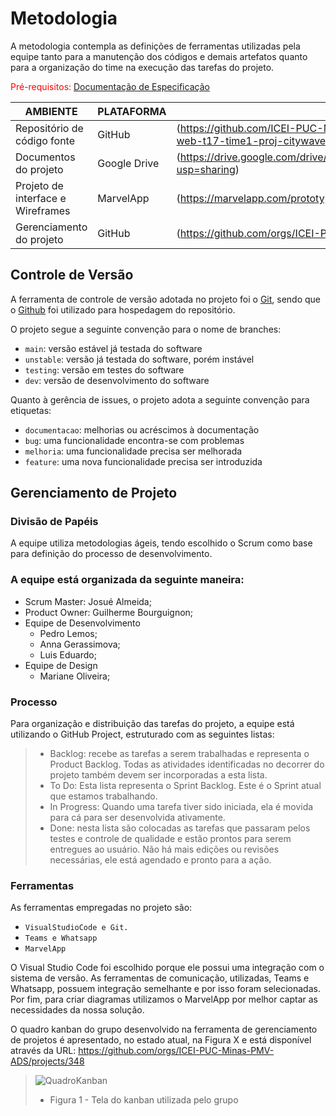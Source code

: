 
# Metodologia
A metodologia contempla as definições de ferramentas utilizadas pela equipe tanto para a manutenção dos códigos e demais artefatos quanto para a organização do time na execução das tarefas do projeto.

<span style="color:red">Pré-requisitos: <a href="2-Especificação do Projeto.md"> Documentação de Especificação</a></span>

|AMBIENTE | PLATAFORMA| LINK DE ACESSO|
|---------|------------|----------------|
|Repositório de código fonte| GitHub| (https://github.com/ICEI-PUC-Minas-PMV-ADS/pmv-ads-2023-1-e1-proj-web-t17-time1-proj-citywave)|
|Documentos do projeto| Google Drive| (https://drive.google.com/drive/folders/1WfYRpJrQZ_Bjzm5hEpGKYnShLgd0sl7h?usp=sharing)|
|Projeto de interface e Wireframes| MarvelApp| (https://marvelapp.com/prototype/6aed7hi)|
|Gerenciamento do projeto| GitHub| (https://github.com/orgs/ICEI-PUC-Minas-PMV-ADS/projects/348)|


## Controle de Versão

A ferramenta de controle de versão adotada no projeto foi o
[Git](https://git-scm.com/), sendo que o [Github](https://github.com)
foi utilizado para hospedagem do repositório.

O projeto segue a seguinte convenção para o nome de branches:

- `main`: versão estável já testada do software
- `unstable`: versão já testada do software, porém instável
- `testing`: versão em testes do software
- `dev`: versão de desenvolvimento do software

Quanto à gerência de issues, o projeto adota a seguinte convenção para
etiquetas:

- `documentacao`: melhorias ou acréscimos à documentação
- `bug`: uma funcionalidade encontra-se com problemas
- `melhoria`: uma funcionalidade precisa ser melhorada
- `feature`: uma nova funcionalidade precisa ser introduzida

## Gerenciamento de Projeto

### Divisão de Papéis

A equipe utiliza metodologias ágeis, tendo escolhido o Scrum como base para definição do processo de desenvolvimento.

### A equipe está organizada da seguinte maneira:
- Scrum Master: Josué Almeida;
- Product Owner: Guilherme Bourguignon;
- Equipe de Desenvolvimento
  - Pedro Lemos;
  - Anna Gerassimova;
  - Luis Eduardo;
- Equipe de Design
  - Mariane Oliveira;

### Processo

Para organização e distribuição das tarefas do projeto, a equipe está utilizando o GitHub Project, estruturado com as seguintes listas:
> - Backlog: recebe as tarefas a serem trabalhadas e representa o Product Backlog. Todas as atividades identificadas no decorrer do projeto também devem ser incorporadas a esta lista.
> - To Do: Esta lista representa o Sprint Backlog. Este é o Sprint atual que estamos trabalhando.
> - In Progress: Quando uma tarefa tiver sido iniciada, ela é movida para cá para ser desenvolvida ativamente.
> - Done: nesta lista são colocadas as tarefas que passaram pelos testes e controle de qualidade e estão prontos para serem entregues ao usuário. Não há mais edições ou revisões necessárias, ele está agendado e pronto para a ação.


### Ferramentas

As ferramentas empregadas no projeto são:

- `VisualStudioCode e Git.`
- `Teams e Whatsapp`
- `MarvelApp`

O Visual Studio Code foi escolhido porque ele possui uma integração com o sistema de versão. As ferramentas de comunicação, utilizadas, Teams e Whatsapp, possuem integração semelhante e por isso foram selecionadas. Por fim, para criar diagramas utilizamos o MarvelApp por melhor captar as necessidades da nossa solução.

O quadro kanban do grupo desenvolvido na ferramenta de gerenciamento de projetos é apresentado, no estado atual, na Figura X e está disponível através da URL: https://github.com/orgs/ICEI-PUC-Minas-PMV-ADS/projects/348
> ![QuadroKanban](https://user-images.githubusercontent.com/127361540/233671501-0cf3a8a5-2369-457d-956a-8c21dad04891.png)
> - Figura 1 - Tela do kanban utilizada pelo grupo
